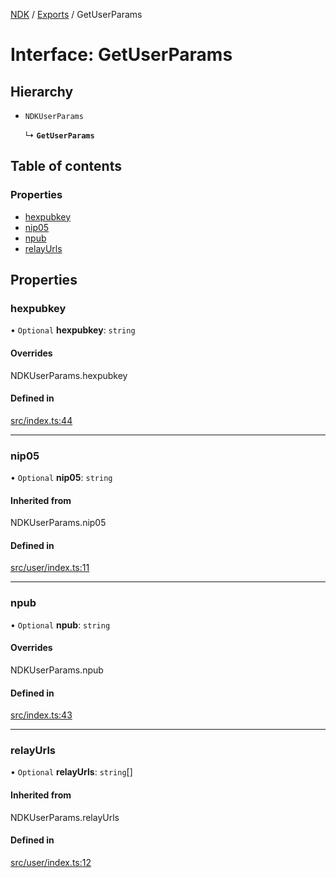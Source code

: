 [NDK](../README.md) / [Exports](../modules.md) / GetUserParams

# Interface: GetUserParams

## Hierarchy

- `NDKUserParams`

  ↳ **`GetUserParams`**

## Table of contents

### Properties

- [hexpubkey](GetUserParams.md#hexpubkey)
- [nip05](GetUserParams.md#nip05)
- [npub](GetUserParams.md#npub)
- [relayUrls](GetUserParams.md#relayurls)

## Properties

### hexpubkey

• `Optional` **hexpubkey**: `string`

#### Overrides

NDKUserParams.hexpubkey

#### Defined in

[src/index.ts:44](https://github.com/nostr-dev-kit/ndk/blob/0aa26c2/src/index.ts#L44)

___

### nip05

• `Optional` **nip05**: `string`

#### Inherited from

NDKUserParams.nip05

#### Defined in

[src/user/index.ts:11](https://github.com/nostr-dev-kit/ndk/blob/0aa26c2/src/user/index.ts#L11)

___

### npub

• `Optional` **npub**: `string`

#### Overrides

NDKUserParams.npub

#### Defined in

[src/index.ts:43](https://github.com/nostr-dev-kit/ndk/blob/0aa26c2/src/index.ts#L43)

___

### relayUrls

• `Optional` **relayUrls**: `string`[]

#### Inherited from

NDKUserParams.relayUrls

#### Defined in

[src/user/index.ts:12](https://github.com/nostr-dev-kit/ndk/blob/0aa26c2/src/user/index.ts#L12)
